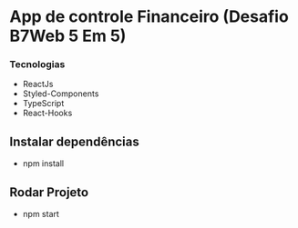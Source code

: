 # App de controle Financeiro (Desafio B7Web 5 Em 5)

### Tecnologias
- ReactJs
- Styled-Components
- TypeScript
- React-Hooks

## Instalar dependências
- npm install

## Rodar Projeto
- npm start

